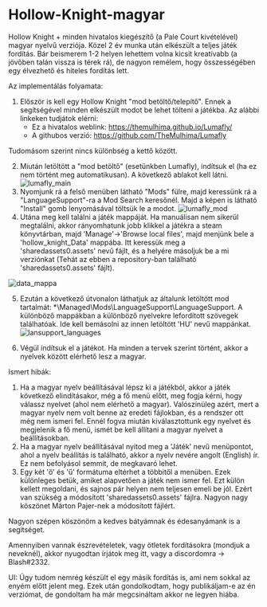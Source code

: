# Hollow-Knight-magyar
Hollow Knight + minden hivatalos kiegészítő (a Pale Court kivételével) magyar nyelvű verziója. Közel 2 év munka után elkészült a teljes játék fordítás. Bár beismerem 1-2 helyen lehettem volna kicsit kreatívabb (a jövőben talán vissza is térek rá), de nagyon remélem, hogy összességében egy élvezhető és hiteles fordítás lett. 

Az implementálás folyamata:

1. Először is kell egy Hollow Knight "mod betöltő/telepítő". Ennek a segítségével minden elkészült modot be lehet tölteni a játékba. 
  Az alábbi linkeken tudjátok elérni:
      - Ez a hivatalos weblink: https://themulhima.github.io/Lumafly/
      - A githubos verzió: https://github.com/TheMulhima/Lumafly

Tudomásom szerint nincs különbség a kettő között.

2. Miután letöltött a "mod betöltő" (esetünkben Lumafly), indítsuk el (ha ez nem történt meg automatikusan). A következő ablakot kell látni.
![lumafly_main](https://github.com/user-attachments/assets/b6a99e52-3c77-4b86-8416-3151cf4f610c)
3. Nyomjunk rá a felső menüben látható "Mods" fülre, majd keressünk rá a "LanguageSupport"-ra a Mod Search keresőnél. Majd a képen is látható "Install" gomb lenyomásával töltsük le a modot. 
![lumafly_mod](https://github.com/user-attachments/assets/1f1a87e3-d4c3-4218-9031-97e487ccd0d6)
4. Utána meg kell találni a játék mappáját. Ha manuálisan nem sikerül megtalálni, akkor rányomhatunk jobb klikkel a játékra a steam könyvtárban, majd 'Manage'->'Browse local files', majd menjünk bele a 'hollow_knight_Data' mappába. Itt keressük meg a 'sharedassets0.assets' nevű fájlt, és a helyére másoljuk be a mi verziónkat (Tehát az ebben a repository-ban található 'sharedassets0.assets' fájlt).

![data_mappa](https://github.com/user-attachments/assets/57013170-0844-4d61-8091-286a574e4e58)

5. Ezután a következő útvonalon láthatjuk az általunk letöltött mod tartalmát: *\Managed\Mods\LanguageSupport\LanguageSupport. A különböző mappákban a különböző nyelvekre lefordított szövegek találhatóak. Ide kell bemásolni az innen letöltött 'HU' nevű mappánkat.
![lansupport_languages](https://github.com/user-attachments/assets/04502eab-063d-4f56-a7e1-91a561ff3be6)

6. Végül indítsuk el a játékot. Ha minden a tervek szerint történt, akkor a nyelvek között elérhető lesz a magyar.

Ismert hibák:
1. Ha a magyar nyelv beállításával lépsz ki a játékból, akkor a játék következő elindításakor, még a fő menü előtt, meg fogja kérni, hogy válassz nyelvet (ahol nem elérhető a magyar). Valószínüleg azért, mert a magyar nyelv nem volt benne az eredeti fájlokban, és a rendszer ott még nem ismeri fel. Ennél fogva miután kiválasztottunk egy nyelvet és megjelenik a fő menü, ismét be kell állítani a magyar nyelvet a beállításokban.
2. Ha a magyar nyelv beállításával nyitod meg a 'Játék' nevű menüpontot, ahol a nyelv beállítás is található, akkor a nyelv nevére angolt (English) ír. Ez nem befolyásol semmit, de megkavaró lehet.
3. Egy két 'ő' és 'ű' formátuma eltérhet a többitől a menüben. Ezek különleges betük, amiket alapvetően a játék nem ismer fel. Ezt külön kellett megoldani, és sajnos pár helyen nem teljesen emeli be jól. Ezért van szükség a módosított 'sharedassets0.assets' fájlra. Nagyon nagy köszönet Márton Pajer-nek a módosított fájlért.

Nagyon szépen köszönöm a kedves bátyámnak és édesanyámank is a segítséget.

Amennyiben vannak észrevételetek, vagy ötletek fordításokra (mondjuk a neveknél), akkor nyugodtan írjátok meg itt, vagy a discordomra -> Blash#2332.

UI: Úgy tudom nemrég készült el egy másik fordítás is, ami nem sokkal az enyém előtt jelent meg. Ezek után gondolkodtam, hogy publikáljam-e az én verziómat, de gondoltam ha már megcsináltam akkor ne legyen hiába.
